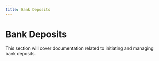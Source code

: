 ```yaml
---
title: Bank Deposits
---
```


# Bank Deposits

This section will cover documentation related to initiating and managing bank deposits. 